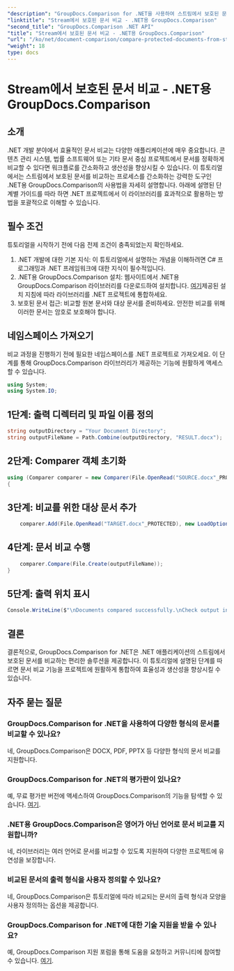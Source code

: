 ```yaml
---
"description": "GroupDocs.Comparison for .NET을 사용하여 스트림에서 보호된 문서를 비교하는 방법을 알아보세요. 문서 비교 프로세스를 간편하게 간소화하세요."
"linktitle": "Stream에서 보호된 문서 비교 - .NET용 GroupDocs.Comparison"
"second_title": "GroupDocs.Comparison .NET API"
"title": "Stream에서 보호된 문서 비교 - .NET용 GroupDocs.Comparison"
"url": "/ko/net/document-comparison/compare-protected-documents-from-stream/"
"weight": 18
type: docs
---
```

# Stream에서 보호된 문서 비교 - .NET용 GroupDocs.Comparison

## 소개
.NET 개발 분야에서 효율적인 문서 비교는 다양한 애플리케이션에 매우 중요합니다. 콘텐츠 관리 시스템, 법률 소프트웨어 또는 기타 문서 중심 프로젝트에서 문서를 정확하게 비교할 수 있다면 워크플로를 간소화하고 생산성을 향상시킬 수 있습니다. 이 튜토리얼에서는 스트림에서 보호된 문서를 비교하는 프로세스를 간소화하는 강력한 도구인 .NET용 GroupDocs.Comparison의 사용법을 자세히 설명합니다. 아래에 설명된 단계별 가이드를 따라 하면 .NET 프로젝트에서 이 라이브러리를 효과적으로 활용하는 방법을 포괄적으로 이해할 수 있습니다.
## 필수 조건
튜토리얼을 시작하기 전에 다음 전제 조건이 충족되었는지 확인하세요.
1. .NET 개발에 대한 기본 지식: 이 튜토리얼에서 설명하는 개념을 이해하려면 C# 프로그래밍과 .NET 프레임워크에 대한 지식이 필수적입니다.
2. .NET용 GroupDocs.Comparison 설치: 웹사이트에서 .NET용 GroupDocs.Comparison 라이브러리를 다운로드하여 설치합니다. [여기](https://releases.groupdocs.com/comparison/net/)제공된 설치 지침에 따라 라이브러리를 .NET 프로젝트에 통합하세요.
3. 보호된 문서 접근: 비교할 원본 문서와 대상 문서를 준비하세요. 안전한 비교를 위해 이러한 문서는 암호로 보호해야 합니다.

## 네임스페이스 가져오기
비교 과정을 진행하기 전에 필요한 네임스페이스를 .NET 프로젝트로 가져오세요. 이 단계를 통해 GroupDocs.Comparison 라이브러리가 제공하는 기능에 원활하게 액세스할 수 있습니다.

```csharp
using System;
using System.IO;
```

## 1단계: 출력 디렉터리 및 파일 이름 정의
```csharp
string outputDirectory = "Your Document Directory";
string outputFileName = Path.Combine(outputDirectory, "RESULT.docx");
```
## 2단계: Comparer 객체 초기화
```csharp
using (Comparer comparer = new Comparer(File.OpenRead("SOURCE.docx"_PROTECTED), new LoadOptions() { Password = "1234" }))
{
```
## 3단계: 비교를 위한 대상 문서 추가
```csharp
    comparer.Add(File.OpenRead("TARGET.docx"_PROTECTED), new LoadOptions() { Password = "5678" });
```
## 4단계: 문서 비교 수행
```csharp
    comparer.Compare(File.Create(outputFileName));
}
```
## 5단계: 출력 위치 표시
```csharp
Console.WriteLine($"\nDocuments compared successfully.\nCheck output in {Directory.GetCurrentDirectory()}.");
```

## 결론
결론적으로, GroupDocs.Comparison for .NET은 .NET 애플리케이션의 스트림에서 보호된 문서를 비교하는 편리한 솔루션을 제공합니다. 이 튜토리얼에 설명된 단계를 따르면 문서 비교 기능을 프로젝트에 원활하게 통합하여 효율성과 생산성을 향상시킬 수 있습니다.
## 자주 묻는 질문
### GroupDocs.Comparison for .NET을 사용하여 다양한 형식의 문서를 비교할 수 있나요?
네, GroupDocs.Comparison은 DOCX, PDF, PPTX 등 다양한 형식의 문서 비교를 지원합니다.
### GroupDocs.Comparison for .NET의 평가판이 있나요?
예, 무료 평가판 버전에 액세스하여 GroupDocs.Comparison의 기능을 탐색할 수 있습니다. [여기](https://releases.groupdocs.com/).
### .NET용 GroupDocs.Comparison은 영어가 아닌 언어로 문서 비교를 지원합니까?
네, 라이브러리는 여러 언어로 문서를 비교할 수 있도록 지원하여 다양한 프로젝트에 유연성을 보장합니다.
### 비교된 문서의 출력 형식을 사용자 정의할 수 있나요?
네, GroupDocs.Comparison은 튜토리얼에 따라 비교되는 문서의 출력 형식과 모양을 사용자 정의하는 옵션을 제공합니다.
### GroupDocs.Comparison for .NET에 대한 기술 지원을 받을 수 있나요?
예, GroupDocs.Comparison 지원 포럼을 통해 도움을 요청하고 커뮤니티에 참여할 수 있습니다. [여기](https://forum.groupdocs.com/c/comparison/12).